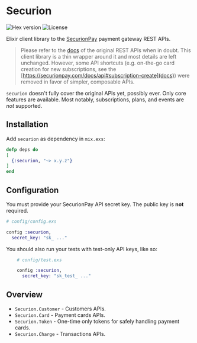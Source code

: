 # Securion

![Hex version](https://img.shields.io/hexpm/v/securion)
![License](https://img.shields.io/github/license/neysofu/securion)

Elixir client library to the [SecurionPay](https://securionpay.com) payment
gateway REST APIs.

> Please refer to the [docs](https://securionpay.com/docs/api) of the original REST
> APIs when in doubt. This client library is a thin wrapper around it and
> most details are left unchanged.
> However, some API shortcuts (e.g. on-the-go card creation for new
> subscriptions, see the
> [https://securionpay.com/docs/api#subscription-create](docs))
> were removed in favor of simpler, composable APIs.

`securion` doesn't fully cover the original APIs yet, possibly ever. Only
core features are available. Most notably, subscriptions, plans, and events
are _not_ supported.

## Installation

Add `securion` as dependency in `mix.exs`:

```elixir
defp deps do
[
  {:securion, "~> x.y.z"}
]
end
```

## Configuration

You must provide your SecurionPay API secret key. The public key is **not** required.

```elixir
# config/config.exs

config :securion,
  secret_key: "sk_ ..."
```

You should also run your tests with test-only API keys, like so:

```elixir
    # config/test.exs

    config :securion,
      secret_key: "sk_test_ ..."
```

## Overview

- `Securion.Customer` - Customers APIs.
- `Securion.Card` - Payment cards APIs.
- `Securion.Token` - One-time only tokens for safely handling payment
  cards.
- `Securion.Charge` - Transactions APIs.
